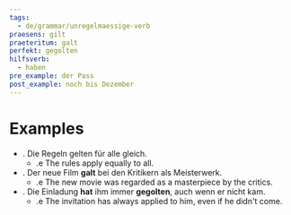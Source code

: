 ```yaml
---
tags:
  - de/grammar/unregelmaessige-verb
praesens: gilt
praeteritum: galt
perfekt: gegolten
hilfsverb:
  - haben
pre_example: der Pass
post_example: noch bis Dezember
---
```


# Examples
- . Die Regeln gelten für alle gleich.
	- .e The rules apply equally to all.
- . Der neue Film **galt** bei den Kritikern als Meisterwerk.
	- .e The new movie was regarded as a masterpiece by the critics.
- . Die Einladung **hat** ihm immer **gegolten**, auch wenn er nicht kam.
	- .e The invitation has always applied to him, even if he didn't come.
